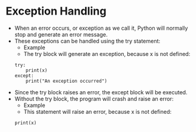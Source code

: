 # Exception Handling
- When an error occurs, or exception as we call it, Python will normally stop and generate an error message.
- These exceptions can be handled using the try statement:
    - Example
    - The try block will generate an exception, because x is not defined:
    ```
    try:
        print(x)
    except:
        print("An exception occurred")
    ```
- Since the try block raises an error, the except block will be executed.
- Without the try block, the program will crash and raise an error:
    - Example
    - This statement will raise an error, because x is not defined:
    ```
    print(x)
    ```

